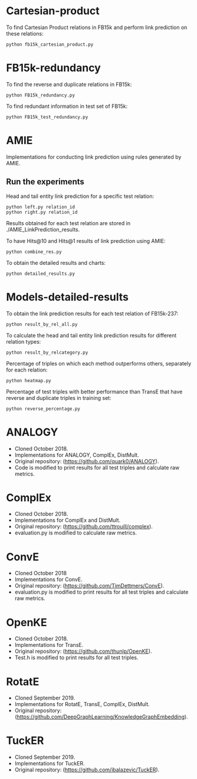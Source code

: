 # Cartesian-product
To find Cartesian Product relations in FB15k and perform link prediction on these relations:
```
python fb15k_cartesian_product.py
```

# FB15k-redundancy
To find the reverse and duplicate relations in FB15k:
```
python FB15k_redundancy.py
```
To find redundant information in test set of FB15k:
```
python FB15k_test_redundancy.py
```

# AMIE
Implementations for conducting link prediction using rules generated by AMIE.
## Run the experiments
Head and tail entity link prediction for a specific test relation:

```
python left.py relation_id
python right.py relation_id
```
Results obtained for each test relation are stored in ./AMIE_LinkPrediction_results. 

To have Hits@10 and Hits@1 results of link prediction using AMIE:
```
python combine_res.py
```

To obtain the detailed results and charts:

```
python detailed_results.py
```

# Models-detailed-results
To obtain the link prediction results for each test relation of FB15k-237:
```
python result_by_rel_all.py
```

To calculate the head and tail entity link prediction results for different relation types:
```
python result_by_relcategory.py
```

Percentage of triples on which each method outperforms others, separately for each relation:

```
python heatmap.py
```

Percentage of test triples with better performance than TransE that have reverse and duplicate triples in training set:

```
python reverse_percentage.py
```

# ANALOGY
* Cloned October 2018.
* Implementations for ANALOGY, ComplEx, DistMult.
* Original repository: (https://github.com/quark0/ANALOGY).
* Code is modified to print results for all test triples and calculate raw metrics.

# ComplEx
* Cloned October 2018.
* Implementations for ComplEx and DistMult.
* Original repository: (https://github.com/ttrouill/complex).
* evaluation.py is modified to calculate raw metrics.

# ConvE
* Cloned October 2018
* Implementations for ConvE.
* Original repository: (https://github.com/TimDettmers/ConvE).
* evaluation.py is modified to print results for all test triples and calculate raw metrics.

# OpenKE
* Cloned October 2018.
* Implementations for TransE.
* Original repository: (https://github.com/thunlp/OpenKE).
* Test.h is modified to print results for all test triples.

# RotatE
* Cloned September 2019.
* Implementations for RotatE, TransE, ComplEx, DistMult.
* Original repository: (https://github.com/DeepGraphLearning/KnowledgeGraphEmbedding).

# TuckER
* Cloned September 2019.
* Implementations for TuckER.
* Original repository: (https://github.com/ibalazevic/TuckER).

